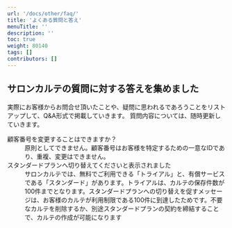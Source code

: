 ```yaml
---
url: '/docs/other/faq/'
title: 'よくある質問と答え'
menuTitle: ''
description: ''
toc: true
weight: 80140
tags: []
contributors: []
---
```


## サロンカルテの質問に対する答えを集めました

実際にお客様からお問合せ頂いたことや、疑問に思われるであろうことをリストアップして、Q&A形式で掲載していきます。
質問内容については、随時更新していきます。

<dl class="faq">
<dt>顧客番号を変更することはできますか？</dt>
<dd>原則としてできません。顧客番号はお客様を特定するための一意なIDであり、重複、変更はできません。</dd>
<dt>スタンダードプランへ切り替えてくださいと表示されました</dt>
<dd>サロンカルテでは、無料でご利用できる「トライアル」と、有償サービスである「スタンダード」があります。トライアルは、カルテの保存件数が100件までとなります。スタンダードプランへの切り替えを促すメッセージは、お客様のカルテが利用制限である100件に到達したためです。不要なカルテを削除するか、別途スタンダードプランの契約を締結することで、カルテの作成が可能になります</dd>
</dl>
